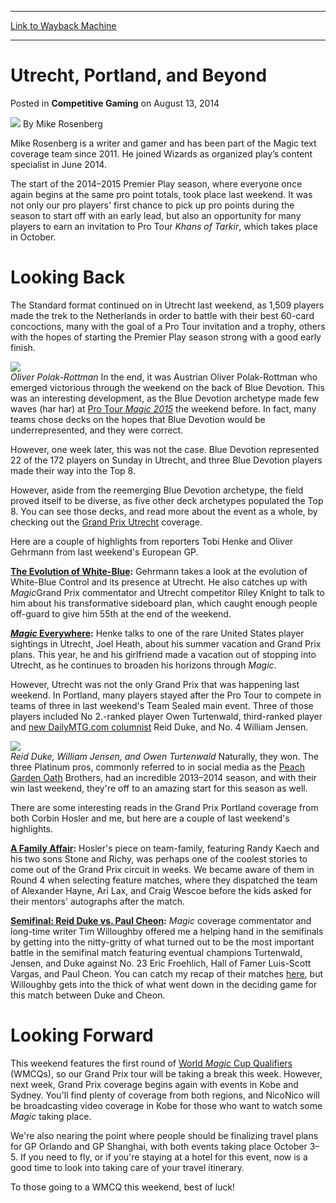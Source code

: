 
---
[Link to Wayback Machine](https://web.archive.org/web/20200528024910/https://magic.wizards.com/en/articles/archive/op/utrecht-portland-and-beyond)

[_metadata_:author]:- "Mike Rosenberg"
[_metadata_:description]:- "The start of the 2014–2015 Premier Play season"
[_metadata_:generator]:- "Drupal 7 (http://drupal.org)"
[_metadata_:node]:- "259231"
[_metadata_:publish_date]:- "2014-08-13"
[_metadata_:source]:- "div-main-content"
[_metadata_:title]:- "Utrecht, Portland, and Beyond"
[_metadata_:wayback_capture_timestamp]:- "2020-05-28 02:49:10"
[_metadata_:wayback_raw_url]:- "https://web.archive.org/web/20200528024910id_/https://magic.wizards.com/en/articles/archive/op/utrecht-portland-and-beyond"
[_metadata_:wayback_url]:- "https://magic.wizards.com/en/articles/archive/op/utrecht-portland-and-beyond"
---


Utrecht, Portland, and Beyond
=============================



 Posted in **Competitive Gaming**
 on August 13, 2014 






![](https://media.magic.wizards.com/styles/auth_small/public/images/person/n2KoE-g2_bigger.jpeg)
By Mike Rosenberg




 Mike Rosenberg is a writer and gamer and has been part of the Magic text coverage team since 2011. He joined Wizards as organized play’s content specialist in June 2014. 






The start of the 2014–2015 Premier Play season, where everyone once again begins at the same pro point totals, took place last weekend. It was not only our pro players' first chance to pick up pro points during the season to start off with an early lead, but also an opportunity for many players to earn an invitation to Pro Tour *Khans of Tarkir*, which takes place in October.


Looking Back
============


The Standard format continued on in Utrecht last weekend, as 1,509 players made the trek to the Netherlands in order to battle with their best 60-card concoctions, many with the goal of a Pro Tour invitation and a trophy, others with the hopes of starting the Premier Play season strong with a good early finish.


![](https://media.wizards.com/images/magic/daily/op/player_winner_rottman_op20140813.jpg)  
*Oliver Polak-Rottman*
In the end, it was Austrian Oliver Polak-Rottman who emerged victorious through the weekend on the back of Blue Devotion. This was an interesting development, as the Blue Devotion archetype made few waves (har har) at [Pro Tour *Magic 2015*](http://magic.wizards.com/en/events/coverage/ptm15) the weekend before. In fact, many teams chose decks on the hopes that Blue Devotion would be underrepresented, and they were correct.


However, one week later, this was not the case. Blue Devotion represented 22 of the 172 players on Sunday in Utrecht, and three Blue Devotion players made their way into the Top 8.


However, aside from the reemerging Blue Devotion archetype, the field proved itself to be diverse, as five other deck archetypes populated the Top 8. You can see those decks, and read more about the event as a whole, by checking out the [Grand Prix Utrecht](http://magic.wizards.com/en/events/coverage/gputr14) coverage.


Here are a couple of highlights from reporters Tobi Henke and Oliver Gehrmann from last weekend's European GP.


**[The Evolution of White-Blue](http://magic.wizards.com/en/events/coverage/gputr14/evolution-blue-white-2014-08-10):** Gehrmann takes a look at the evolution of White-Blue Control and its presence at Utrecht. He also catches up with *Magic*Grand Prix commentator and Utrecht competitor Riley Knight to talk to him about his transformative sideboard plan, which caught enough people off-guard to give him 55th at the end of the weekend.


**[*Magic* Everywhere](http://magic.wizards.com/en/events/coverage/gputr14/magic-everywhere-2014-08-09):** Henke talks to one of the rare United States player sightings in Utrecht, Joel Heath, about his summer vacation and Grand Prix plans. This year, he and his girlfriend made a vacation out of stopping into Utrecht, as he continues to broaden his horizons through *Magic*.


However, Utrecht was not the only Grand Prix that was happening last weekend. In Portland, many players stayed after the Pro Tour to compete in teams of three in last weekend's Team Sealed main event. Three of those players included No 2.-ranked player Owen Turtenwald, third-ranked player and [new DailyMTG.com columnist](http://magic.wizards.com/en/articles/archive/257841) Reid Duke, and No. 4 William Jensen.


![](https://media.wizards.com/images/magic/daily/op/player_winner_duke_jensen_turtenwald.jpg)  
*Reid Duke, William Jensen, and Owen Turtenwald*
Naturally, they won. The three Platinum pros, commonly referred to in social media as the [Peach Garden Oath](http://gatherer.wizards.com/Pages/Card/Details.aspx?name=Peach+Garden+Oath) Brothers, had an incredible 2013–2014 season, and with their win last weekend, they're off to an amazing start for this season as well.


There are some interesting reads in the Grand Prix Portland coverage from both Corbin Hosler and me, but here are a couple of last weekend's highlights.


**[A Family Affair](http://magic.wizards.com/en/events/coverage/gppor14/family):** Hosler's piece on team-family, featuring Randy Kaech and his two sons Stone and Richy, was perhaps one of the coolest stories to come out of the Grand Prix circuit in weeks. We became aware of them in Round 4 when selecting feature matches, where they dispatched the team of Alexander Hayne, Ari Lax, and Craig Wescoe before the kids asked for their mentors' autographs after the match.


**[Semifinal: Reid Duke vs. Paul Cheon](http://magic.wizards.com/en/events/coverage/gppor14/sfduke):**  *Magic* coverage commentator and long-time writer Tim Willoughby offered me a helping hand in the semifinals by getting into the nitty-gritty of what turned out to be the most important battle in the semifinal match featuring eventual champions Turtenwald, Jensen, and Duke against No. 23 Eric Froehlich, Hall of Famer Luis-Scott Vargas, and Paul Cheon. You can catch my recap of their matches [here](http://magic.wizards.com/en/events/coverage/gppor14/sfjensen), but Willoughby gets into the thick of what went down in the deciding game for this match between Duke and Cheon.


Looking Forward
===============


This weekend features the first round of [World *Magic* Cup Qualifiers](http://magic.wizards.com/en/content/world-magic-cup-qualifiers-event-types-events) (WMCQs), so our Grand Prix tour will be taking a break this week. However, next week, Grand Prix coverage begins again with events in Kobe and Sydney. You'll find plenty of coverage from both regions, and NicoNico will be broadcasting video coverage in Kobe for those who want to watch some *Magic* taking place.


We're also nearing the point where people should be finalizing travel plans for GP Orlando and GP Shanghai, with both events taking place October 3–5. If you need to fly, or if you're staying at a hotel for this event, now is a good time to look into taking care of your travel itinerary.


To those going to a WMCQ this weekend, best of luck!







